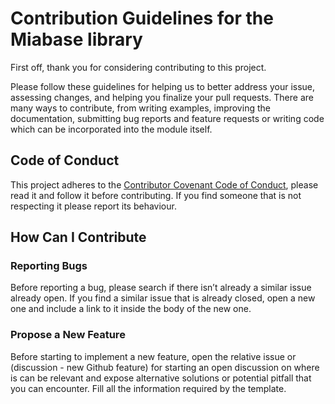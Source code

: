# Contribution Guidelines for the Miabase library

First off, thank you for considering contributing to this project.

Please follow these guidelines for helping us to better address your issue, assessing changes, and helping you finalize your pull requests.
There are many ways to contribute, from writing examples, improving the documentation, submitting bug reports
and feature requests or writing code which can be incorporated into the module itself.

## Code of Conduct

This project adheres to the [Contributor Covenant Code of Conduct](CODE_OF_CONDUCT.md), please read it and follow it
before contributing. If you find someone that is not respecting it please report its behaviour.

## How Can I Contribute

### Reporting Bugs

Before reporting a bug, please search if there isn’t already a similar issue already open. If you find a similar issue
that is already closed, open a new one and include a link to it inside the body of the new one.

### Propose a New Feature

Before starting to implement a new feature, open the relative issue or (discussion - new Github feature) for starting an open discussion on where is can be
relevant and expose alternative solutions or potential pitfall that you can encounter. Fill all the information required
by the template.
